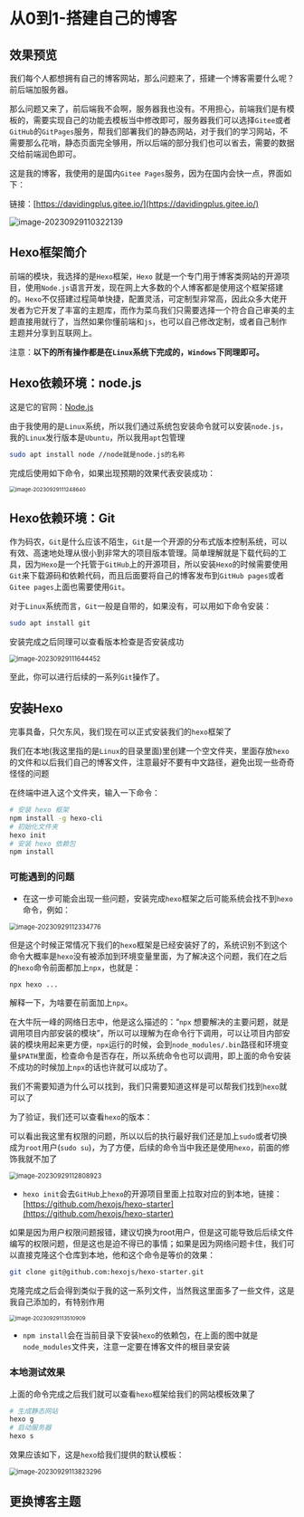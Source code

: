 # 从0到1-搭建自己的博客

## 效果预览

我们每个人都想拥有自己的博客网站，那么问题来了，搭建一个博客需要什么呢？前后端加服务器。

那么问题又来了，前后端我不会啊，服务器我也没有。不用担心，前端我们是有模板的，需要实现自己的功能去模板当中修改即可，服务器我们可以选择`Gitee`或者`GitHub`的`GitPages`服务，帮我们部署我们的静态网站，对于我们的学习网站，不需要那么花哨，静态页面完全够用，所以后端的部分我们也可以省去，需要的数据交给前端润色即可。

这是我的博客，我使用的是国内`Gitee Pages`服务，因为在国内会快一点，界面如下：

链接：[https://davidingplus.gitee.io/](https://davidingplus.gitee.io/)

![image-20230929110322139](D:\Code\Md_Files\typora-user-images\02\image-20230929110322139.png)

## Hexo框架简介

前端的模块，我选择的是`Hexo`框架，`Hexo` 就是一个专门用于博客类网站的开源项目，使用`Node.js`语言开发，现在网上大多数的个人博客都是使用这个框架搭建的。`Hexo`不仅搭建过程简单快捷，配置灵活，可定制型非常高，因此众多大佬开发者为它开发了丰富的主题库，而作为菜鸟我们只需要选择一个符合自己审美的主题直接用就行了，当然如果你懂前端和`js`，也可以自己修改定制，或者自己制作主题并分享到互联网上。

注意：**以下的所有操作都是在`Linux`系统下完成的，`Windows`下同理即可。**

## Hexo依赖环境：node.js

这是它的官网：[Node.js](https://nodejs.org/zh-cn)

由于我使用的是`Linux`系统，所以我们通过系统包安装命令就可以安装`node.js`，我的`Linux`发行版本是`Ubuntu`，所以我用`apt`包管理

~~~bash
sudo apt install node //node就是node.js的名称
~~~

完成后使用如下命令，如果出现预期的效果代表安装成功：

<img src="D:\Code\Md_Files\typora-user-images\02\image-20230929111248640.png" alt="image-20230929111248640" style="zoom:67%;" />

## Hexo依赖环境：Git

作为码农，`Git`是什么应该不陌生，`Git`是一个开源的分布式版本控制系统，可以有效、高速地处理从很小到非常大的项目版本管理。简单理解就是下载代码的工具，因为`Hexo`是一个托管于`GitHub`上的开源项目，所以安装`Hexo`的时候需要使用`Git`来下载源码和依赖代码，而且后面要将自己的博客发布到`GitHub pages`或者`Gitee pages`上面也需要使用`Git`。

对于`Linux`系统而言，`Git`一般是自带的，如果没有，可以用如下命令安装：

~~~bash
sudo apt install git
~~~

安装完成之后同理可以查看版本检查是否安装成功

<img src="D:\Code\Md_Files\typora-user-images\02\image-20230929111644452.png" alt="image-20230929111644452" style="zoom: 80%;" />

至此，你可以进行后续的一系列`Git`操作了。

## 安装Hexo

完事具备，只欠东风，我们现在可以正式安装我们的`hexo`框架了

我们在本地(我这里指的是`Linux`的目录里面)里创建一个空文件夹，里面存放`hexo`的文件和以后我们自己的博客文件，注意最好不要有中文路径，避免出现一些奇奇怪怪的问题

在终端中进入这个文件夹，输入一下命令：

~~~bash
# 安装 hexo 框架
npm install -g hexo-cli
# 初始化文件夹
hexo init
# 安装 hexo 依赖包
npm install
~~~

### 可能遇到的问题

- 在这一步可能会出现一些问题，安装完成`hexo`框架之后可能系统会找不到`hexo`命令，例如：

<img src="D:\Code\Md_Files\typora-user-images\02\image-20230929112334776.png" alt="image-20230929112334776" style="zoom:80%;" />

但是这个时候正常情况下我们的`hexo`框架是已经安装好了的，系统识别不到这个命令大概率是`hexo`没有被添加到环境变量里面，为了解决这个问题，我们在之后的`hexo`命令前面都加上`npx`，也就是：

~~~bash
npx hexo ...
~~~

解释一下，为啥要在前面加上`npx`。

在大牛阮一峰的网络日志中，他是这么描述的：“`npx` 想要解决的主要问题，就是调用项目内部安装的模块”，所以可以理解为在命令行下调用，可以让项目内部安装的模块用起来更方便，`npx`运行的时候，会到`node_modules/.bin`路径和环境变量`$PATH`里面，检查命令是否存在，所以系统命令也可以调用，即上面的命令安装不成功的时候加上`npx`的话也许就可以成功了。

我们不需要知道为什么可以找到，我们只需要知道这样是可以帮我们找到`hexo`就可以了

为了验证，我们还可以查看`hexo`的版本：

可以看出我这里有权限的问题，所以以后的执行最好我们还是加上`sudo`或者切换成为`root`用户(`sudo su`)，为了方便，后续的命令当中我还是使用`hexo`，前面的修饰我就不加了

<img src="D:\Code\Md_Files\typora-user-images\02\image-20230929112808923.png" alt="image-20230929112808923" style="zoom:80%;" />

- `hexo init`会去`GitHub`上`hexo`的开源项目里面上拉取对应的到本地，链接：[https://github.com/hexojs/hexo-starter](https://github.com/hexojs/hexo-starter)

如果是因为用户权限问题报错，建议切换为root用户，但是这可能导致后后续文件编写的权限问题，但是这也是迫不得已的事情；如果是因为网络问题卡住，我们可以直接克隆这个仓库到本地，他和这个命令是等价的效果：

~~~bash
git clone git@github.com:hexojs/hexo-starter.git
~~~

克隆完成之后会得到类似于我的这一系列文件，当然我这里面多了一些文件，这是我自己添加的，有特别作用

<img src="D:\Code\Md_Files\typora-user-images\02\image-20230929113510909.png" alt="image-20230929113510909" style="zoom:67%;" />

- `npm install`会在当前目录下安装`hexo`的依赖包，在上面的图中就是`node_modules`文件夹，注意一定要在博客文件的根目录安装

### 本地测试效果

上面的命令完成之后我们就可以查看`hexo`框架给我们的网站模板效果了

~~~bash
# 生成静态网站
hexo g
# 启动服务器
hexo s
~~~

效果应该如下，这是`hexo`给我们提供的默认模板：

<img src="D:\Code\Md_Files\typora-user-images\02\image-20230929113823296.png" alt="image-20230929113823296" style="zoom:80%;" />

## 更换博客主题
